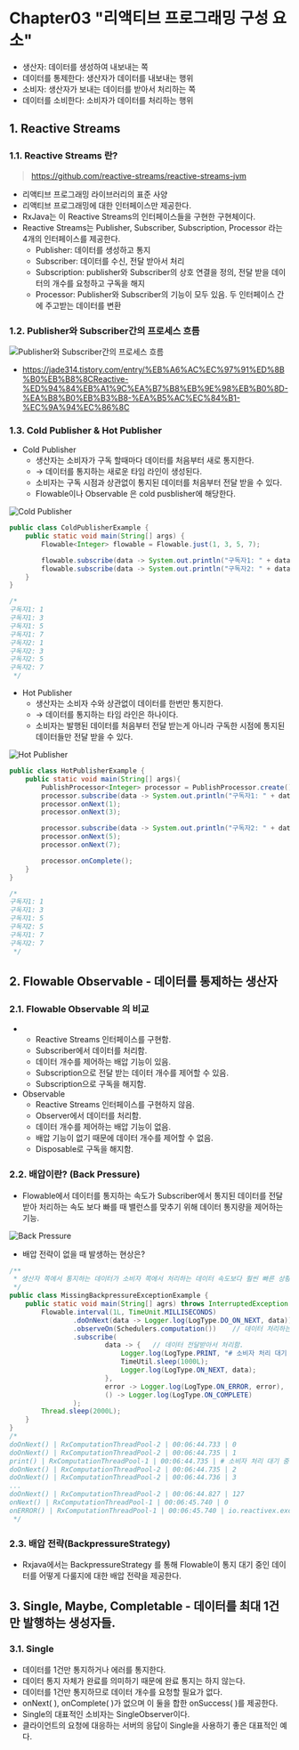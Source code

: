 # Chapter03 "리액티브 프로그래밍 구성 요소"

* 생산자: 데이터를 생성하여 내보내는 쪽
* 데이터를 통제한다: 생산자가 데이터를 내보내는 행위
* 소비자: 생산자가 보내는 데이터를 받아서 처리하는 쪽
* 데이터를 소비한다: 소비자가 데이터를 처리하는 행위

## 1. Reactive Streams

### 1.1. Reactive Streams 란?

> https://github.com/reactive-streams/reactive-streams-jvm

* 리액티브 프로그래밍 라이브러리의 표준 사양 
* 리액티브 프로그래밍에 대한 인터페이스만 제공한다.
* RxJava는 이 Reactive Streams의 인터페이스들을 구현한 구현체이다.
* Reactive Streams는 Publisher, Subscriber, Subscription, Processor 라는 4개의 인터페이스를 제공한다. 
    * Publisher: 데이터를 생성하고 통지
    * Subscriber: 데이터를 수신, 전달 받아서 처리
    * Subscription: publisher와 Subscriber의 상호 연결을 정의, 전달 받을 데이터의 개수를 요청하고 구독을 해지
    * Processor: Publisher와 Subscriber의 기능이 모두 있음. 두 인터페이스 간에 주고받는 데이터를 변환

### 1.2. Publisher와 Subscriber간의 프로세스 흐름

![Publisher와 Subscriber간의 프로세스 흐름](./resources/03-01.png)

* https://jade314.tistory.com/entry/%EB%A6%AC%EC%97%91%ED%8B%B0%EB%B8%8CReactive-%ED%94%84%EB%A1%9C%EA%B7%B8%EB%9E%98%EB%B0%8D-%EA%B8%B0%EB%B3%B8-%EA%B5%AC%EC%84%B1-%EC%9A%94%EC%86%8C

### 1.3. Cold Publisher & Hot Publisher

* Cold Publisher
    * 생산자는 소비자가 구독 할때마다 데이터를 처음부터 새로 통지한다.
    * → 데이터를 통지하는 새로운 타임 라인이 생성된다.  
    * 소비자는 구독 시점과 상관없이 통지된 데이터를 처음부터 전달 받을 수 있다.  
    * Flowable이나 Observable 은 cold pusblisher에 해당한다.

![Cold Publisher](./resources/03-02.png)

```java
public class ColdPublisherExample {
    public static void main(String[] args) {
        Flowable<Integer> flowable = Flowable.just(1, 3, 5, 7);

        flowable.subscribe(data -> System.out.println("구독자1: " + data));
        flowable.subscribe(data -> System.out.println("구독자2: " + data));
    }
}

/*
구독자1: 1
구독자1: 3
구독자1: 5
구독자1: 7
구독자2: 1
구독자2: 3
구독자2: 5
구독자2: 7
 */
```

* Hot Publisher
    * 생산자는 소비자 수와 상관없이 데이터를 한번만 통지한다.
    * → 데이터를 통지하는 타임 라인은 하나이다.  
    * 소비자는 발행된 데이터를 처음부터 전달 받는게 아니라 구독한 시점에 통지된 데이터들만 전달 받을 수 있다.  

![Hot Publisher](./resources/03-03.png)

```java
public class HotPublisherExample {
    public static void main(String[] args){
        PublishProcessor<Integer> processor = PublishProcessor.create();
        processor.subscribe(data -> System.out.println("구독자1: " + data));
        processor.onNext(1);
        processor.onNext(3);

        processor.subscribe(data -> System.out.println("구독자2: " + data));
        processor.onNext(5);
        processor.onNext(7);

        processor.onComplete();
    }
}

/*
구독자1: 1
구독자1: 3
구독자1: 5
구독자2: 5
구독자1: 7
구독자2: 7
 */
```

## 2. Flowable Observable - 데이터를 통제하는 생산자

### 2.1. Flowable Observable 의 비교

* 
    * Reactive Streams 인터페이스를 구현함.
    * Subscriber에서 데이터를 처리함.
    * 데이터 개수를 제어하는 배압 기능이 있음.
    * Subscription으로 전달 받는 데이터 개수를 제어할 수 있음.
    * Subscription으로 구독을 해지함.
* Observable
    * Reactive Streams 인터페이스를 구현하지 않음.
    * Observer에서 데이터를 처리함.
    * 데이터 개수를 제어하는 배압 기능이 없음.
    * 배압 기능이 없기 때문에 데이터 개수를 제어할 수 없음.
    * Disposable로 구독을 해지함.

### 2.2. 배압이란? (Back Pressure)

* Flowable에서 데이터를 통지하는 속도가 Subscriber에서 통지된 데이터를 전달받아 처리하는 속도 보다 빠를 때 밸런스를 맞추기 위해 데이터 통지량을 제어하는 기능.

![Back Pressure](./resources/03-04.png)

* 배압 전략이 없을 때 발생하는 현상은?

```java
/**
 * 생산자 쪽에서 통지하는 데이터가 소비자 쪽에서 처리하는 데이터 속도보다 훨씬 빠른 상황.
 */
public class MissingBackpressureExceptionExample {
    public static void main(String[] agrs) throws InterruptedException {
        Flowable.interval(1L, TimeUnit.MILLISECONDS)
                .doOnNext(data -> Logger.log(LogType.DO_ON_NEXT, data))
                .observeOn(Schedulers.computation())    // 데이터 처리하는 thread 분리
                .subscribe(
                        data -> {   // 데이터 전달받아서 처리함.
                            Logger.log(LogType.PRINT, "# 소비자 처리 대기 중..");
                            TimeUtil.sleep(1000L);
                            Logger.log(LogType.ON_NEXT, data);
                        },
                        error -> Logger.log(LogType.ON_ERROR, error),
                        () -> Logger.log(LogType.ON_COMPLETE)
                );
        Thread.sleep(2000L);
    }
}
/*
doOnNext() | RxComputationThreadPool-2 | 00:06:44.733 | 0
doOnNext() | RxComputationThreadPool-2 | 00:06:44.735 | 1
print() | RxComputationThreadPool-1 | 00:06:44.735 | # 소비자 처리 대기 중..
doOnNext() | RxComputationThreadPool-2 | 00:06:44.735 | 2
doOnNext() | RxComputationThreadPool-2 | 00:06:44.736 | 3
...
doOnNext() | RxComputationThreadPool-2 | 00:06:44.827 | 127
onNext() | RxComputationThreadPool-1 | 00:06:45.740 | 0
onERROR() | RxComputationThreadPool-1 | 00:06:45.740 | io.reactivex.exceptions.MissingBackpressureException: Can't deliver value 128 due to lack of requests
 */
```

### 2.3. 배압 전략(BackpressureStrategy)

* Rxjava에서는 BackpressureStrategy 를 통해 Flowable이 통지 대기 중인 데이터를 어떻게 다룰지에 대한 배압 전략을 제공한다.

## 3. Single, Maybe, Completable - 데이터를 최대 1건만 발행하는 생성자들.

### 3.1. Single
* 데이터를 1건만 통지하거나 에러를 통지한다. 
* 데이터 통지 자체가 완료를 의미하기 때문에 완료 통지는 하지 않는다. 
* 데이터를 1건만 통지하므로 데이터 개수를 요청할 필요가 없다. 
* onNext( ), onComplete( )가 없으며 이 둘을 합한 onSuccess( )를 제공한다. 
* Single의 대표적인 소비자는 SingleObserver이다.
* 클라이언트의 요청에 대응하는 서버의 응답이 Single을 사용하기 좋은 대표적인 예다. 
